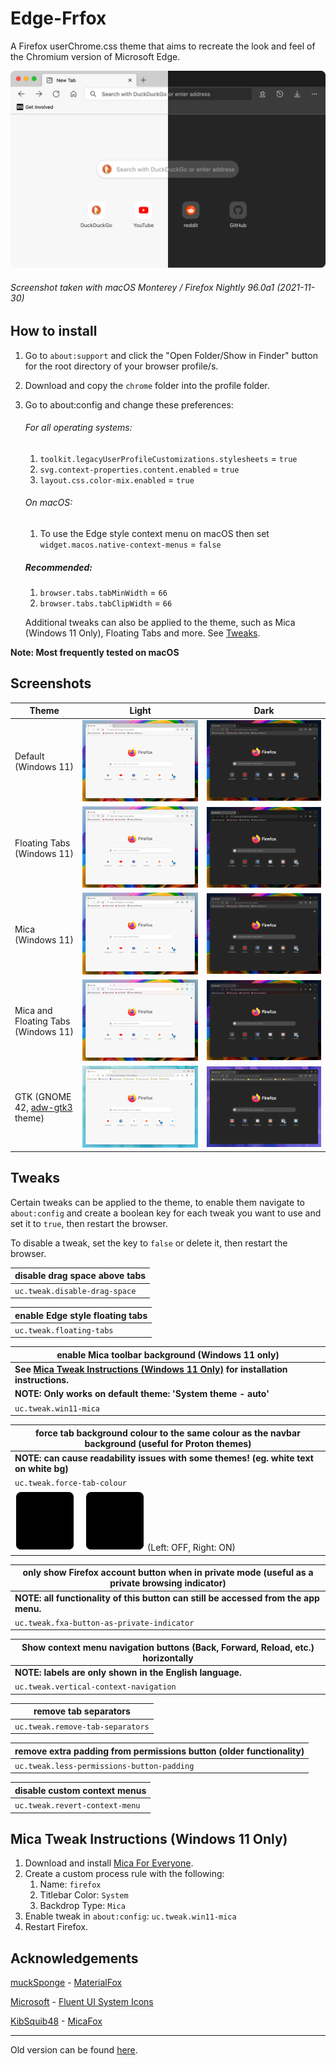 # Edge-Frfox
A Firefox userChrome.css theme that aims to recreate the look and feel of the Chromium version of Microsoft Edge.

![thumbnail](screenshots/thumbnail.png)
###### Screenshot taken with macOS Monterey / Firefox Nightly 96.0a1 (2021-11-30)

## How to install
1. Go to `about:support` and click the "Open Folder/Show in Finder" button for the root directory of your browser profile/s.
2. Download and copy the `chrome` folder into the profile folder.
3. Go to about:config and change these preferences:
   ###### For all operating systems:
   1. `toolkit.legacyUserProfileCustomizations.stylesheets` = `true`
   2. `svg.context-properties.content.enabled` = `true`
   3. `layout.css.color-mix.enabled` = `true`

   ###### On macOS:
   1. To use the Edge style context menu on macOS then set `widget.macos.native-context-menus` = `false`

   ##### Recommended:
   1. `browser.tabs.tabMinWidth` = `66`
   2. `browser.tabs.tabClipWidth` = `66`

   Additional tweaks can also be applied to the theme, such as Mica (Windows 11 Only), Floating Tabs and more. See [Tweaks](#tweaks).

**Note: Most frequently tested on macOS**

## Screenshots
|Theme|Light|Dark|
|-|-|-|
|Default (Windows 11)|![Light](screenshots/light.png)|![Dark](screenshots/dark.png)|
|Floating Tabs (Windows 11)|![Light, Floating Tabs](screenshots/light-floating-tabs.png)|![Dark, Floating Tabs](screenshots/dark-floating-tabs.png)|
|Mica (Windows 11)|![Light, Mica](screenshots/light-mica.png)|![Dark, Mica](screenshots/dark-mica.png)|
|Mica and Floating Tabs (Windows 11)|![Light, Mica and Floating Tabs](screenshots/light-mica-floating-tabs.png)|![Dark, Mica and Floating Tabs](screenshots/dark-mica-floating-tabs.png)|
|GTK (GNOME 42, [adw-gtk3](https://github.com/lassekongo83/adw-gtk3) theme)|![Light, GTK](screenshots/gtk-light.png)|![Dark, GTK](screenshots/gtk-dark.png)|

## Tweaks
Certain tweaks can be applied to the theme, to enable them navigate to `about:config` and create a boolean key for each tweak you want to use and set it to `true`, then restart the browser.

To disable a tweak, set the key to `false` or delete it, then restart the browser.

|disable drag space above tabs|
|-|
|`uc.tweak.disable-drag-space`|

|enable Edge style floating tabs|
|-|
|`uc.tweak.floating-tabs`|

|enable Mica toolbar background (Windows 11 only)|
|-|
|**See [Mica Tweak Instructions (Windows 11 Only)](#mica-tweak-instructions-windows-11-only) for installation instructions.**|
|**NOTE: Only works on default theme: 'System theme - auto'**|
|`uc.tweak.win11-mica`|

|force tab background colour to the same colour as the navbar background (useful for Proton themes)|
|-|
|**NOTE: can cause readability issues with some themes! (eg. white text on white bg)**|
|`uc.tweak.force-tab-colour`|
|![force tab colour example](screenshots/force-tab-colour.svg) (Left: OFF, Right: ON)|

|only show Firefox account button when in private mode (useful as a private browsing indicator)|
|-|
|**NOTE: all functionality of this button can still be accessed from the app menu.**|
|`uc.tweak.fxa-button-as-private-indicator`|

|Show context menu navigation buttons (Back, Forward, Reload, etc.) horizontally|
|-|
|**NOTE: labels are only shown in the English language.**|
|`uc.tweak.vertical-context-navigation`|

|remove tab separators|
|-|
|`uc.tweak.remove-tab-separators`|

|remove extra padding from permissions button (older functionality)|
|-|
|`uc.tweak.less-permissions-button-padding`|

|disable custom context menus|
|-|
|`uc.tweak.revert-context-menu`|

## Mica Tweak Instructions (Windows 11 Only)
1. Download and install [Mica For Everyone](https://github.com/MicaForEveryone/MicaForEveryone).
2. Create a custom process rule with the following:
   1. Name: `firefox`
   2. Titlebar Color: `System`
   3. Backdrop Type: `Mica`
3. Enable tweak in `about:config`: `uc.tweak.win11-mica`
4. Restart Firefox.

## Acknowledgements
[muckSponge](https://github.com/muckSponge) - [MaterialFox](https://github.com/muckSponge/MaterialFox)

[Microsoft](https://github.com/microsoft) - [Fluent UI System Icons](https://github.com/microsoft/fluentui-system-icons)

[KibSquib48](https://github.com/KibSquib48) - [MicaFox](https://github.com/KibSquib48/MicaFox)

---

Old version can be found [here](https://github.com/bmFtZQ/edge-frfox/tree/v91.0-archive).

